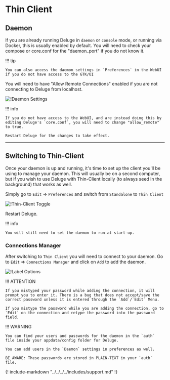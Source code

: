 # Thin Client

## Daemon

If you are already running Deluge in `daemon` or `console` mode, or running via Docker, this is usually enabled by default. You will need to check your compose or core.conf for the "daemon_port" if you do not know it.

!!! tip

    You can also access the daemon settings in `Preferences` in the WebUI if you do not have access to the GTK/UI

You will need to have "Allow Remote Connections" enabled if you are not connecting to Deluge from localhost.

![!Daemon Settings](../images/Deluge-tc-daemon.png)

!!! info

    If you do not have access to the WebUI, and are instead doing this by editing Deluge's `core.conf`, you will need to change "allow_remote" to true.

    Restart Deluge for the changes to take effect.

---

## Switching to Thin-Client

Once your daemon is up and running, it's time to set up the client you'll be using to manage your daemon. This will usually be on a second computer, but if you wish to use Deluge with Thin-Client locally (to always seed in the background) that works as well.

Simply go to `Edit` => `Preferences` and switch from `Standalone` to `Thin Client`

![!Thin-Client Toggle](../images/Deluge-tc-settings.png)

Restart Deluge.

!!! info

    You will still need to set the daemon to run at start-up.

### Connections Manager

After switching to `Thin Client` you will need to connect to your daemon. Go to `Edit` => `Connections Manager` and click on `Add` to add the daemon.

![!Label Options](../images/Deluge-tc-connman.png)

!!! ATTENTION

    If you mistyped your password while adding the connection, it will prompt you to enter it. There is a bug that does not accept/save the correct password unless it is entered through the `Add`/`Edit` Menu.

    If you mistype the password while you are adding the connection, go to `Edit` on the connection and retype the password into the password field.

!!! WARNING

    You can find your users and passwords for the daemon in the `auth` file inside your appdata/config folder for Deluge.

    You can add users in the `Daemon` settings in preferences as well.

    BE AWARE: These passwords are stored in PLAIN-TEXT in your `auth` file.

{! include-markdown "../../../../includes/support.md" !}
